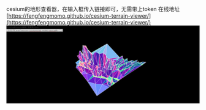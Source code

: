 cesium的地形查看器，在输入框传入链接即可，无需带上token
在线地址[https://fengfengmomo.github.io/cesium-terrain-viewer/](https://fengfengmomo.github.io/cesium-terrain-viewer/)
![image](./pic.png)
